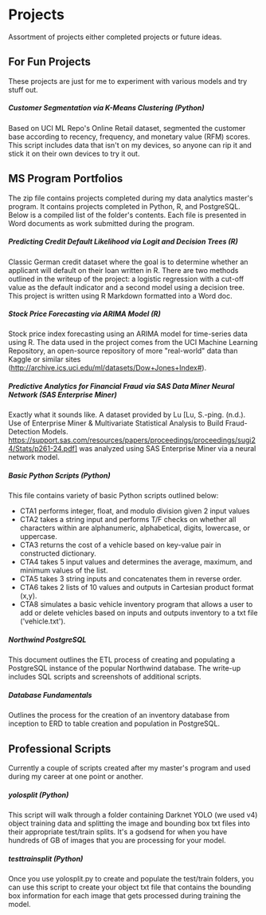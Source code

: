 # Projects
Assortment of projects either completed projects or future ideas.

## For Fun Projects
These projects are just for me to experiment with various models and try stuff out.

##### Customer Segmentation via K-Means Clustering (Python)
Based on UCI ML Repo's Online Retail dataset, segmented the customer base according to recency, frequency, and monetary value (RFM) scores. This script includes data that isn't on my devices, so anyone can rip it and stick it on their own devices to try it out.

## MS Program Portfolios

The zip file contains projects completed during my data analytics master's program. It contains projects completed in Python, R, and PostgreSQL. Below is a compiled list of the folder's contents. Each file is presented in Word documents as work submitted during the program.

##### Predicting Credit Default Likelihood via Logit and Decision Trees (R)
Classic German credit dataset where the goal is to determine whether an applicant will default on their loan written in R. There are two methods outlined in the writeup of the project: a logistic regression with a cut-off value as the default indicator and a second model using a decision tree. This project is written using R Markdown formatted into a Word doc.

##### Stock Price Forecasting via ARIMA Model (R)
Stock price index forecasting using an ARIMA model for time-series data using R. The data used in the project comes from the UCI Machine Learning Repository, an open-source repository of more "real-world" data than Kaggle or similar sites (http://archive.ics.uci.edu/ml/datasets/Dow+Jones+Index#).

##### Predictive Analytics for Financial Fraud via SAS Data Miner Neural Network (SAS Enterprise Miner)
Exactly what it sounds like. A dataset provided by Lu [Lu, S.-ping. (n.d.). Use of Enterprise Miner & Multivariate Statistical Analysis to Build Fraud-Detection Models. https://support.sas.com/resources/papers/proceedings/proceedings/sugi24/Stats/p261-24.pdf] was analyzed using SAS Enterprise Miner via a neural network model. 

##### Basic Python Scripts (Python)
This file contains variety of basic Python scripts outlined below:
  - CTA1 performs integer, float, and modulo division given 2 input values
  - CTA2 takes a string input and performs T/F checks on whether all characters within are alphanumeric, alphabetical, digits, lowercase, or uppercase.
  - CTA3 returns the cost of a vehicle based on key-value pair in constructed dictionary.
  - CTA4 takes 5 input values and determines the average, maximum, and minimum values of the list.
  - CTA5 takes 3 string inputs and concatenates them in reverse order.
  - CTA6 takes 2 lists of 10 values and outputs in Cartesian product format (x,y).
  - CTA8 simulates a basic vehicle inventory program that allows a user to add or delete vehicles based on inputs and outputs inventory to a txt file ('vehicle.txt').

##### Northwind PostgreSQL
This document outlines the ETL process of creating and populating a PostgreSQL instance of the popular Northwind database. The write-up includes SQL scripts and screenshots of additional scripts.
 
##### Database Fundamentals
Outlines the process for the creation of an inventory database from inception to ERD to table creation and population in PostgreSQL.

## Professional Scripts
Currently a couple of scripts created after my master's program and used during my career at one point or another.

##### yolosplit (Python)
This script will walk through a folder containing Darknet YOLO (we used v4) object training data and splitting the image and bounding box txt files into their appropriate test/train splits. It's a godsend for when you have hundreds of GB of images that you are processing for your model.

##### testtrainsplit (Python)
Once you use yolosplit.py to create and populate the test/train folders, you can use this script to create your object txt file that contains the bounding box information for each image that gets processed during training the model.

